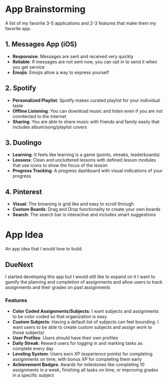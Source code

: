 # App Brainstorming
A list of my favorite 3-5 applications and 2-3 features that make them my favorite app. 

## 1. Messages App (iOS)
* **Responsive**: Messages are sent and received very quickly
* **Reliable**: If messages are not sent now, you can opt in to send it when you get service
* **Emojis**: Emojis allow a way to express yourself

## 2. Spotify
* **Personalized Playlist**: Spotify makes curated playlist for your individual taste
* **Offline Listening**: You can download music and listen even if you are not conntected to the internet
* **Sharing**: You are able to share music with friends and family easily that includes album/song/playlist covers

## 3. Duolingo
* **Learning**: It feels like learning is a game (points, streaks, leaderboards)
* **Lessons**: Clean and uncluttered lessons with defined lesson modules that use icons to show the focus of the lesson
* **Progress Tracking**: A progress dashboard with visual indications of your progress

## 4. Pinterest
- **Visual**: The browsing is grid like and easy to scroll through
- **Custom Boards**: Drag and Drop functionality to create your own boards
- **Search**: The search bar is interactive and includes smart suggestions

# App Idea
An app idea that I would love to build.

## DueNext
I started developing this app but I would still like to expand on it
I want to gamify the planning and completion of assignments and allow users to track assignments and their grades on past assignments

### Features
* **Color Coded Assignments/Subjects**: I want subjects and assignments to be color coded so that organization is easy
* **Custom Subjects**: Having a default list of subjects can feel bounding. I want users to be able to create custom subjects and assign work to those subjects/
* **User Profiles**: Users should have their own profiles
* **Daily Streak**: Reward users for logging in and marking tasks as complete every day
* **Leveling System**: Users earn XP (experience points) for completing assignments on time, with bonus XP for completing them early
* **Achievement Badges**: Awards for milestones like completing 10 assignments in a week, finishing all tasks on time, or improving grades in a specific subject